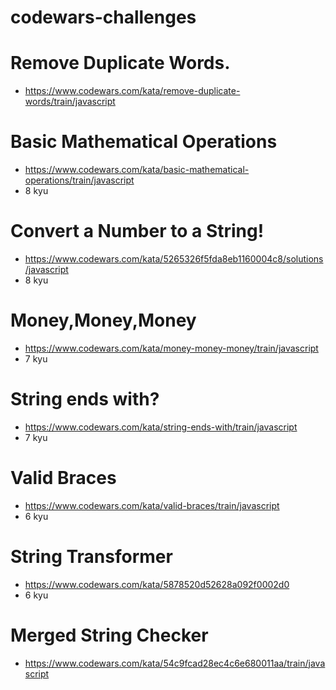# codewars-challenges

# Remove Duplicate Words.
* https://www.codewars.com/kata/remove-duplicate-words/train/javascript

# Basic Mathematical Operations
* https://www.codewars.com/kata/basic-mathematical-operations/train/javascript
* 8 kyu
# Convert a Number to a String!
* https://www.codewars.com/kata/5265326f5fda8eb1160004c8/solutions/javascript
* 8 kyu
# Money,Money,Money
* https://www.codewars.com/kata/money-money-money/train/javascript
* 7 kyu
# String ends with?
* https://www.codewars.com/kata/string-ends-with/train/javascript
* 7 kyu
# Valid Braces
* https://www.codewars.com/kata/valid-braces/train/javascript
* 6 kyu
# String Transformer
* https://www.codewars.com/kata/5878520d52628a092f0002d0
* 6 kyu
# Merged String Checker
* https://www.codewars.com/kata/54c9fcad28ec4c6e680011aa/train/javascript


